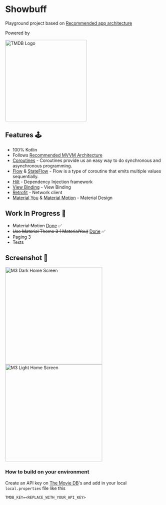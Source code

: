 # Showbuff

Playground project based
on [Recommended app architecture](https://developer.android.com/jetpack/guide)

Powered by

<img width="260" alt="TMDB Logo" src="https://user-images.githubusercontent.com/13759258/213716452-837c217d-49ac-442c-b7eb-5f1a76dff614.png">

## Features 🕹

- 100% Kotlin
- Follows [Recommended MVVM Architecture](https://developer.android.com/jetpack/guide)
- [Coroutines](https://developer.android.com/kotlin/coroutines) - Coroutines provide us an easy way
  to do synchronous and asynchronous programming.
- [Flow](https://developer.android.com/kotlin/flow)
  & [StateFlow](https://developer.android.com/kotlin/flow/stateflow-and-sharedflow#stateflow) - Flow
  is a type of coroutine that emits multiple values sequentially.
- [Hilt](https://dagger.dev/hilt/) - Dependency Injection framework
- [View Binding](https://developer.android.com/topic/libraries/view-binding) - View Binding
- [Retrofit](https://github.com/square/retrofit) - Network client
- [Material You](https://m3.material.io) & [Material Motion](https://m2.material.io/develop/android/theming/motion)  - Material Design

## Work In Progress 🚧

- ~~Material
  Motion~~ [Done](https://github.com/TheSomeshKumar/Showbuff/commit/c177f92968f341bd7a0592b83215fe2d753b561d)
  ✅
- ~~Use Material Theme 3 (
  MaterialYou)~~  [Done](https://github.com/TheSomeshKumar/Showbuff/commit/7e2314fe575e400f7390fb4d15ad43e1ef0039ff)
  ✅
- Paging 3
- Tests

## Screenshot 📱

<img width="310" alt="M3 Dark Home Screen" src="https://user-images.githubusercontent.com/13759258/217895345-e633e053-0a20-49e2-a247-dfc575a0dcc1.png"><img width="310" alt="M3 Light Home Screen" src="https://user-images.githubusercontent.com/13759258/217895353-369ad9b1-ec82-4f13-b9a9-b97ff1d12c90.png">

### How to build on your environment

Create an API key on [The Movie DB](https://www.themoviedb.org)'s and add in your
local `local.properties` file like this

```
TMDB_KEY=<REPLACE_WITH_YOUR_API_KEY>
```
